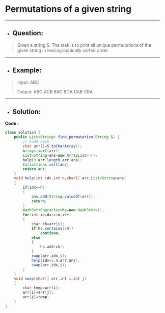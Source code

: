 # Permutations of a given string
---
- ## Question:
> Given a string S. The task is to print all unique permutations of the given string in lexicographically sorted order.
---
- ## Example:
> Input: ABC
> 
> Output:
ABC ACB BAC BCA CAB CBA
---
- ## Solution:
**Code :**
```java
class Solution {
    public List<String> find_permutation(String S) {
        // Code here
        char arr[]=S.toCharArray();
        Arrays.sort(arr);
        List<String>ans=new ArrayList<>();
        help(0,arr.length,arr,ans);
        Collections.sort(ans);
        return ans;
    }
    void help(int idx,int n,char[] arr,List<String>ans)
    {
        if(idx==n)
        {
            ans.add(String.valueOf(arr));
            return;
        }
        HashSet<Character>hs=new HashSet<>();
        for(int i=idx;i<n;i++)
        {
            char ch=arr[i];
            if(hs.contains(ch))
                continue;
            else
            {
                hs.add(ch);
            }
            swap(arr,idx,i);
            help(idx+1,n,arr,ans);
            swap(arr,idx,i);
        }
    }
    void swap(char[] arr,int i,int j)
    {
        char temp=arr[i];
        arr[i]=arr[j];
        arr[j]=temp;
    }
}
